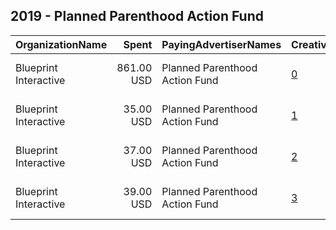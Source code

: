## 2019 - Planned Parenthood Action Fund 
|OrganizationName|Spent|PayingAdvertiserNames|CreativeUrls|Impressions|Genders|AgeBrackets|CountryCodes|BillingAddresses|CandidateBallotInformation|
|:---|---:|:---|:---|---:|:---|:---|:---|:---|:---|
|Blueprint Interactive|861.00 USD|Planned Parenthood Action Fund|[0](https://www.snap.com/political-ads/asset/025823ffd4bc80d3414d2882a88b1f34ff4e61ec7fd1afeded33bcc9d82049e0?mediaType=mp4)|281,991|FEMALE|18-34|united states|"1730 Rhode Island Ave NW Suite 1014,Washington,20036,US"||
|Blueprint Interactive|35.00 USD|Planned Parenthood Action Fund|[1](https://www.snap.com/political-ads/asset/db58269b3fc0abb1e71b6c5e2a7054785b0e341dbec8b10a24af0237ebbb87a4?mediaType=mp4)|11,138|FEMALE|18-34|united states|"1730 Rhode Island Ave NW Suite 1014,Washington,20036,US"||
|Blueprint Interactive|37.00 USD|Planned Parenthood Action Fund|[2](https://www.snap.com/political-ads/asset/77ef2b263505e0b7fa1800aef3c0bb0bd02158bb6cc9d3ed0667c13946dba238?mediaType=mp4)|12,464|FEMALE|18-34|united states|"1730 Rhode Island Ave NW Suite 1014,Washington,20036,US"||
|Blueprint Interactive|39.00 USD|Planned Parenthood Action Fund|[3](https://www.snap.com/political-ads/asset/7555138c57a65e6027eab31ec1ed91ece7f20ed88bd43e985dff21d791c5b1fb?mediaType=mp4)|12,986|FEMALE|18-34|united states|"1730 Rhode Island Ave NW Suite 1014,Washington,20036,US"||
